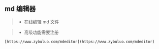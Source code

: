 
## md 编辑器

> + 在线编辑 md 文件

> + 高级功能需要注册

```code
[https://www.zybuluo.com/mdeditor](https://www.zybuluo.com/mdeditor)
```




